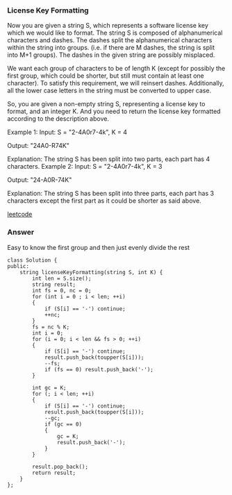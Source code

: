 ### License Key Formatting
Now you are given a string S, which represents a software license key which we would like to format. The string S is composed of alphanumerical characters and dashes. The dashes split the alphanumerical characters within the string into groups. (i.e. if there are M dashes, the string is split into M+1 groups). The dashes in the given string are possibly misplaced.

We want each group of characters to be of length K (except for possibly the first group, which could be shorter, but still must contain at least one character). To satisfy this requirement, we will reinsert dashes. Additionally, all the lower case letters in the string must be converted to upper case.

So, you are given a non-empty string S, representing a license key to format, and an integer K. And you need to return the license key formatted according to the description above.

Example 1:
Input: S = "2-4A0r7-4k", K = 4

Output: "24A0-R74K"

Explanation: The string S has been split into two parts, each part has 4 characters.
Example 2:
Input: S = "2-4A0r7-4k", K = 3

Output: "24-A0R-74K"

Explanation: The string S has been split into three parts, each part has 3 characters except the first part as it could be shorter as said above.

[leetcode](https://leetcode.com/problems/license-key-formatting/description/)

### Answer
Easy to know the first group and then just evenly divide the rest

	class Solution {
	public:
	    string licenseKeyFormatting(string S, int K) {
	        int len = S.size();
	        string result;
	        int fs = 0, nc = 0;
	        for (int i = 0 ; i < len; ++i)
	        {
	            if (S[i] == '-') continue;
	            ++nc;
	        }
	        fs = nc % K;
	        int i = 0; 
	        for (i = 0; i < len && fs > 0; ++i)
	        {
	            if (S[i] == '-') continue;
	            result.push_back(toupper(S[i]));
	            --fs;
	            if (fs == 0) result.push_back('-');
	        }
	        
	        int gc = K;
	        for (; i < len; ++i)
	        {
	            if (S[i] == '-') continue;
	            result.push_back(toupper(S[i]));
	            --gc;
	            if (gc == 0) 
	            {
	                gc = K;
	                result.push_back('-');
	            }
	        }
	        
	        result.pop_back();
	        return result;
	    }
	};